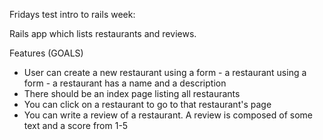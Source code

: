 Fridays test intro to rails week:

Rails app which lists restaurants and reviews.

Features (GOALS)
- User can create a new restaurant using a form - a restaurant using a form - a restaurant has a name and a description
- There should be an index page listing all restaurants
- You can click on a restaurant to go to that restaurant's page
- You can write a review of a restaurant. A review is composed of some text and a score from 1-5
